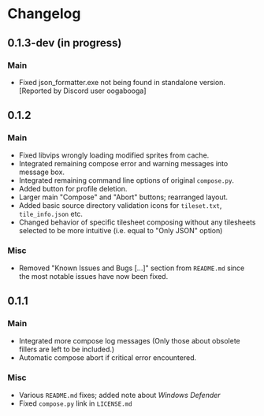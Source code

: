 # Changelog
## 0.1.3-dev (in progress)
### Main
- Fixed json_formatter.exe not being found in standalone version. [Reported by Discord user oogabooga] 

## 0.1.2
### Main
- Fixed libvips wrongly loading modified sprites from cache.
- Integrated remaining compose error and warning messages into message box.
- Integrated remaining command line options of original `compose.py`.
- Added button for profile deletion.
- Larger main "Compose" and "Abort" buttons; rearranged layout.
- Added basic source directory validation icons for `tileset.txt`, `tile_info.json` etc.
- Changed behavior of specific tilesheet composing without any tilesheets selected to be more intuitive (i.e. equal to "Only JSON" option)

### Misc
- Removed "Known Issues and Bugs [...]" section from `README.md` since the most notable issues have now been fixed.

## 0.1.1
### Main
- Integrated more compose log messages (Only those about obsolete fillers are left to be included.)
- Automatic compose abort if critical error encountered. 

### Misc
- Various `README.md` fixes; added note about *Windows Defender*
- Fixed `compose.py` link in `LICENSE.md`
